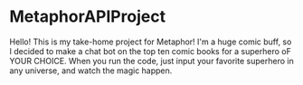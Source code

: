 # MetaphorAPIProject
Hello! This is my take-home project for Metaphor! I'm a huge comic buff, so I decided to make a chat bot on the top ten comic books for a superhero oF YOUR CHOICE. When you run the code, just input your favorite superhero
in any universe, and watch the magic happen.
